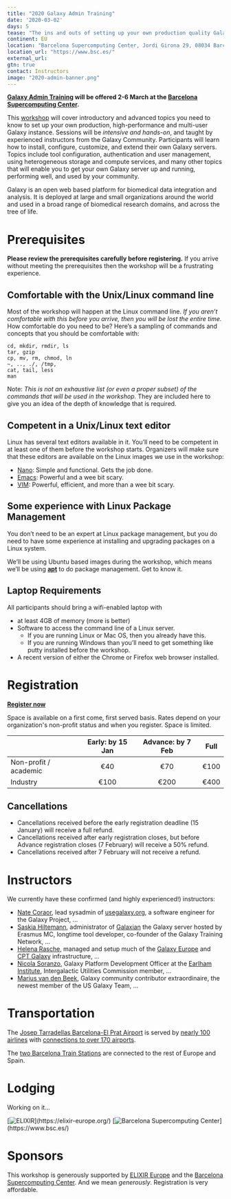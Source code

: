 ```yaml
---
title: "2020 Galaxy Admin Training"
date: '2020-03-02'
days: 5
tease: "The ins and outs of setting up your own production quality Galaxy server. Plus, Barcelona!"
continent: EU
location: "Barcelona Supercomputing Center, Jordi Girona 29, 08034 Barcelona, Spain"
location_url: "https://www.bsc.es/"
external_url:
gtn: true
contact: Instructors
image: "2020-admin-banner.png"
---
```


**[Galaxy Admin Training](https://github.com/galaxyproject/dagobah-training) will be offered 2-6 March at the [Barcelona Supercomputing Center](https://www.bsc.es/).**

This [workshop](https://github.com/galaxyproject/dagobah-training) will cover introductory and advanced topics you need to know to set up your own production, high-performance and multi-user Galaxy instance.  Sessions will be *intensive and hands-on*, and taught by experienced instructors from the Galaxy Community. Participants will learn how to install, configure, customize, and extend their own Galaxy servers. Topics include tool configuration, authentication and user management, using heterogeneous storage and compute services, and many other topics that will enable you to get your own Galaxy server up and running, performing well, and used by your community.

Galaxy is an open web based platform for biomedical data integration and analysis. It is deployed at large and small organizations around the world and used in a broad range of biomedical research domains, and across the tree of life.

# Prerequisites

**Please review the prerequisites carefully before registering.**  If you arrive without meeting the prerequisites then the workshop will be a frustrating experience.

## Comfortable with the Unix/Linux command line

Most of the workshop will happen at the Linux command line.  *If you aren’t comfortable with this before you arrive, then you will be lost the entire time.*  How comfortable do you need to be?  Here’s a sampling of commands and concepts that you should be comfortable with:
  ```
cd, mkdir, rmdir, ls
tar, gzip
cp, mv, rm, chmod, ln 
~, .., ./, /tmp,
cat, tail, less
man
```

Note: *This is not an exhaustive list (or even a proper subset) of the commands that will be used in the workshop.*  They are included here to give you an idea of the depth of knowledge that is required.

## Competent in a Unix/Linux text editor

Linux has several text editors available in it.  You’ll need to be competent in at least one of them before the workshop starts.  Organizers will make sure that these editors are available on the Linux images we use in the workshop:

* [Nano](https://www.nano-editor.org/): Simple and functional.  Gets the job done.
* [Emacs](https://www.gnu.org/software/emacs/): Powerful and a wee bit scary.
* [VIM](http://www.vim.org/): Powerful, efficient, and more than a wee bit scary.

## Some experience with Linux Package Management

You don’t need to be an expert at Linux package management, but you do need to have some experience at installing and upgrading packages on a Linux system.

We’ll be using Ubuntu based images during the workshop, which means we’ll be using **[apt](https://help.ubuntu.com/community/AptGet/Howto)** to do package management.  Get to know it.

## Laptop Requirements

All participants should bring a wifi-enabled laptop with 

* at least 4GB of memory (more is better)
* Software to access the command line of a Linux server.
  * If you are running Linux or Mac OS, then you already have this.
  * If you are running Windows than you’ll need to get something like putty installed before the workshop.
* A recent version of either the Chrome or Firefox web browser installed.

# Registration

**[Register now](https://galaxy-admin-training-2020.eventbrite.com/)**

Space is available on a first come, first served basis. Rates depend on your organization's non-profit status and when you register. Space is limited.

| | Early: by 15 Jan | Advance: by 7 Feb  | Full |
| ---- | :----: | :----: | :----: |
| Non-profit / academic |   €40 | €70 | €100 |
| Industry                        | €100 | €200 | €400 |

## Cancellations

* Cancellations received before the early registration deadline (15 January) will receive a full refund.
* Cancellations received after early registration closes, but before Advance registration closes (7 February) will receive a 50% refund.
* Cancellations received after 7 February will not receive a refund.

# Instructors

We currently have these confirmed (and highly experienced!) instructors:

* [Nate Coraor](/src/people/nate/index.md), lead sysadmin of [usegalaxy.org](https://usegalaxy.org), a software engineer for the Galaxy Project, ...
* [Saskia Hiltemann](https://github.com/shiltemann), administrator of [Galaxian](https://bioinf-galaxian.erasmusmc.nl/galaxy/) the Galaxy server hosted by Erasmus MC, longtime tool developer, co-founder of the Galaxy Training Network, ...
* [Helena Rasche](https://github.com/hexylena), managed and setup much of the [Galaxy Europe](https://usegalaxy.eu) and [CPT Galaxy](https://cpt.tamu.edu/galaxy-pub/) infrastructure, ...
* [Nicola Soranzo](https://www.earlham.ac.uk/nicola-soranzo), Galaxy Platform Development Officer at the [Earlham Institute](https://www.earlham.ac.uk/), Intergalactic Utilities Commission member, ... 
* [Marius van den Beek](https://github.com/mvdbeek), Galaxy community contributor extraordinaire, the newest member of the US Galaxy Team, ...

# Transportation

The [Josep Tarradellas Barcelona-El Prat Airport](http://www.aena.es/en/barcelona-airport/index.html) is served by [nearly 100 airlines](http://www.aena.es/en/barcelona-airport/airlines.html) with [connections to over 170 airports](http://www.aena.es/en/barcelona-airport/airport-destinations.html).

The [two Barcelona Train Stations](https://www.thetrainline.com/en/stations/barcelona) are connected to the rest of Europe and Spain.

# Lodging

Working on it...

<div class="float-right">
[<img src="/src/images/logos/ElixirNoTextLogo.png" alt="ELIXIR"  style="max-width: 12rem" />](https://elixir-europe.org/)
[<img src="/src/images/logos/barcelona-sc-logo.png" alt="Barcelona Supercomputing Center" style="max-width: 20rem" />](https://www.bsc.es/)
</div>

# Sponsors

This workshop is generously supported by [ELIXIR Europe](https://elixir-europe.org/) and the [Barcelona Supercomputing Center](https://www.bsc.es/).  And we mean *generously*.  Registration is very affordable.
